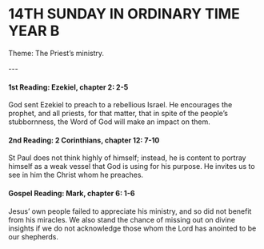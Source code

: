 # 14TH SUNDAY IN ORDINARY TIME YEAR B
Theme: The Priest’s ministry.

--- 

#### 1st Reading: Ezekiel, chapter 2: 2-5

God sent Ezekiel to preach to a rebellious Israel. He encourages the prophet, and all priests, for that matter, that in spite of the people’s stubbornness, the Word of God will make an impact on them.

#### 2nd Reading: 2 Corinthians, chapter 12: 7-10

St Paul does not think highly of himself; instead, he is content to portray himself as a weak vessel that God is using for his purpose. He invites us to see in him the Christ whom he preaches.

#### Gospel Reading: Mark, chapter 6: 1-6

Jesus’ own people failed to appreciate his ministry, and so did not benefit from his miracles. We also stand the chance of missing out on divine insights if we do not acknowledge those whom the Lord has anointed to be our shepherds.